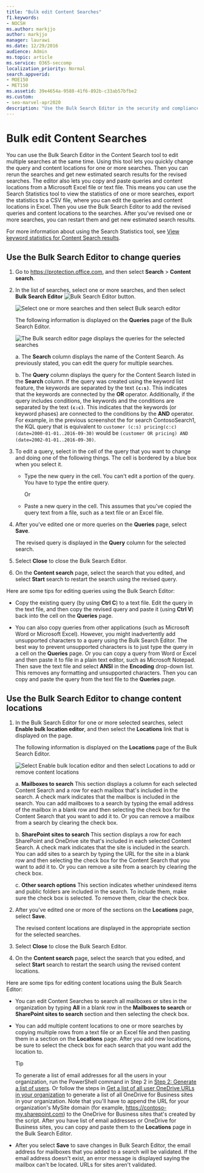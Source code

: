 ```yaml
---
title: "Bulk edit Content Searches"
f1.keywords:
- NOCSH
ms.author: markjjo
author: markjjo
manager: laurawi
ms.date: 12/29/2016
audience: Admin
ms.topic: article
ms.service: O365-seccomp
localization_priority: Normal
search.appverid:
- MOE150
- MET150
ms.assetid: 39e4654a-9588-41f6-892b-c33ab57bfbe2
ms.custom:
- seo-marvel-apr2020
description: "Use the Bulk Search Editor in the security and compliance center to quickly change the query and content locations for one or more Content Searches."
---
```


# Bulk edit Content Searches

You can use the Bulk Search Editor in the Content Search tool to edit multiple searches at the same time. Using this tool lets you quickly change the query and content locations for one or more searches. Then you can rerun the searches and get new estimated search results for the revised searches. The editor also lets you copy and paste queries and content locations from a Microsoft Excel file or text file. This means you can use the Search Statistics tool to view the statistics of one or more searches, export the statistics to a CSV file, where you can edit the queries and content locations in Excel. Then you use the Bulk Search Editor to add the revised queries and content locations to the searches. After you've revised one or more searches, you can restart them and get new estimated search results.

For more information about using the Search Statistics tool, see [View keyword statistics for Content Search results](view-keyword-statistics-for-content-search.md).

## Use the Bulk Search Editor to change queries

1. Go to <https://protection.office.com>, and then select **Search** \> **Content search**.

2. In the list of searches, select one or more searches, and then select **Bulk Search Editor** ![Bulk Search Editor button](../media/1ddb3d18-2f00-4a7b-98a6-817ca5ec7014.png).

    ![Select one or more searches and then select Bulk search editor](../media/600c9716-89a2-4451-b111-fa7cfaad2006.png)

    The following information is displayed on the **Queries** page of the Bulk Search Editor.

    ![The Bulk search editor page displays the queries for the selected searches](../media/189659af-cc78-4479-b0bc-a93decad2f6c.png)

    a. The **Search** column displays the name of the Content Search. As previously stated, you can edit the query for multiple searches.

    b. The **Query** column displays the query for the Content Search listed in the **Search** column. If the query was created using the keyword list feature, the keywords are separated by the text **`(c:s)`**. This indicates that the keywords are connected by the **OR** operator. Additionally, if the query includes conditions, the keywords and the conditions are separated by the text **`(c:c)`**. This indicates that the keywords (or keyword phases) are connected to the conditions by the **AND** operator. For example, in the previous screenshot the for search ContosoSearch1, the KQL query that is equivalent to `customer (c:s) pricing(c:c)(date=2000-01-01..2016-09-30)` would be  `(customer OR pricing) AND (date=2002-01-01..2016-09-30)`.

3. To edit a query, select in the cell of the query that you want to change and doing one of the following things. The cell is bordered by a blue box when you select it.

   - Type the new query in the cell. You can't edit a portion of the query. You have to type the entire query.

      Or

   - Paste a new query in the cell. This assumes that you've copied the query text from a file, such as a text file or an Excel file.

4. After you've edited one or more queries on the **Queries** page, select **Save**.

    The revised query is displayed in the **Query** column for the selected search.

5. Select **Close** to close the Bulk Search Editor.

6. On the **Content search** page, select the search that you edited, and select **Start** search to restart the search using the revised query.

Here are some tips for editing queries using the Bulk Search Editor:

- Copy the existing query (by using **Ctrl C**) to a text file. Edit the query in the text file, and then copy the revised query and paste it (using **Ctrl V**) back into the cell on the **Queries** page.

- You can also copy queries from other applications (such as Microsoft Word or Microsoft Excel). However, you might inadvertently add unsupported characters to a query using the Bulk Search Editor. The best way to prevent unsupported characters is to just type the query in a cell on the **Queries** page. Or you can copy a query from Word or Excel and then paste it to file in a plain text editor, such as Microsoft Notepad. Then save the text file and select **ANSI** in the **Encoding** drop-down list. This removes any formatting and unsupported characters. Then you can copy and paste the query from the text file to the **Queries** page.

## Use the Bulk Search Editor to change content locations

1. In the Bulk Search Editor for one or more selected searches, select **Enable bulk location editor**, and then select the **Locations** link that is displayed on the page.

    The following information is displayed on the **Locations** page of the Bulk Search Editor.

    ![Select Enable bulk location editor and then select Locations to add or remove content locations](../media/a5a468ce-bd63-4c53-bc37-ff64cf769e59.png)

    a. **Mailboxes to search** This section displays a column for each selected Content Search and a row for each mailbox that's included in the search. A check mark indicates that the mailbox is included in the search. You can add mailboxes to a search by typing the email address of the mailbox in a blank row and then selecting the check box for the Content Search that you want to add it to. Or you can remove a mailbox from a search by clearing the check box.

    b. **SharePoint sites to search** This section displays a row for each SharePoint and OneDrive site that's included in each selected Content Search. A check mark indicates that the site is included in the search. You can add sites to a search by typing the URL for the site in a blank row and then selecting the check box for the Content Search that you want to add it to. Or you can remove a site from a search by clearing the check box.

    c. **Other search options** This section indicates whether unindexed items and public folders are included in the search. To include them, make sure the check box is selected. To remove them, clear the check box.

2. After you've edited one or more of the sections on the **Locations** page, select **Save**.

    The revised content locations are displayed in the appropriate section for the selected searches.

3. Select **Close** to close the Bulk Search Editor.

4. On the **Content search** page, select the search that you edited, and select **Start** search to restart the search using the revised content locations.

Here are some tips for editing content locations using the Bulk Search Editor:

- You can edit Content Searches to search all mailboxes or sites in the organization by typing **All** in a blank row in the **Mailboxes to search** or **SharePoint sites to search** section and then selecting the check box.

- You can add multiple content locations to one or more searches by copying multiple rows from a text file or an Excel file and then pasting them in a section on the **Locations** page. After you add new locations, be sure to select the check box for each search that you want add the location to.

    > [!TIP]
    > To generate a list of email addresses for all the users in your organization, run the PowerShell command in Step 2 in [Step 2: Generate a list of users](search-the-mailbox-and-onedrive-for-business-for-a-list-of-users.md#step-2-generate-a-list-of-users). Or follow the steps in [Get a list of all user OneDrive URLs in your organization](/onedrive/list-onedrive-urls) to generate a list of all OneDrive for Business sites in your organization. Note that you'll have to append the URL for your organization's MySite domain (for example, https://contoso-my.sharepoint.com) to the OneDrive for Business sites that's created by the script. After you have list of email addresses or OneDrive for Business sites, you can copy and paste them to the **Locations** page in the Bulk Search Editor.

- After you select **Save** to save changes in Bulk Search Editor, the email address for mailboxes that you added to a search will be validated. If the email address doesn't exist, an error message is displayed saying the mailbox can't be located. URLs for sites aren't validated.
